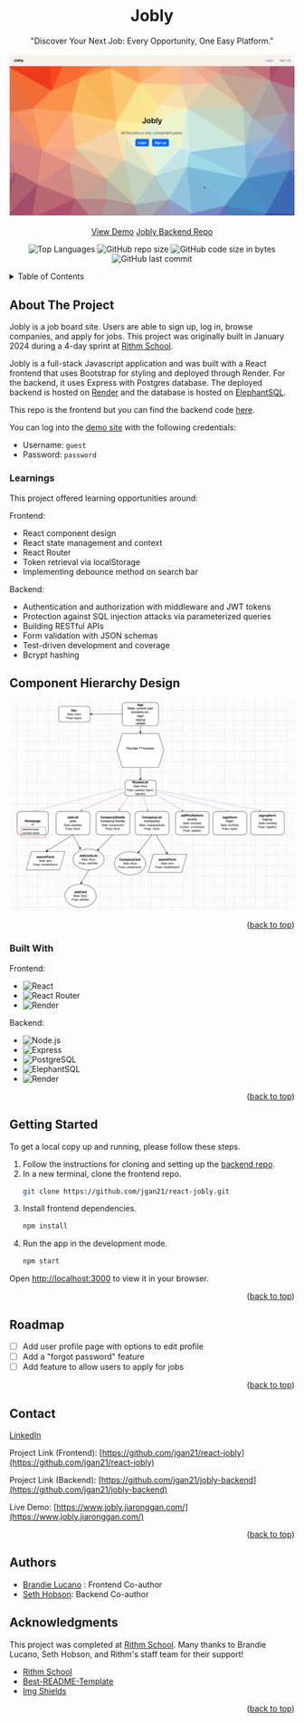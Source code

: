 <a name="readme-top"></a>
<div align="center">

  <h1 align="center">Jobly</h1>

  <p align="center">
    "Discover Your Next Job: Every Opportunity, One Easy Platform."
    <br />
    <br />
    <!-- To start a screen record on Mac: Shift + Cmd + 5 -->
    <img src="public/joblyDemo1.gif" alt="Demo recording">
    <br />
    <br />
    <a href="https://jobly.jiaronggan.com" target="_blank">View Demo</a>
    <a href="https://github.com/jgan21/express-jobly" target="_blank">Jobly Backend Repo</a>
  </p>
</div>
<div align="center">

![Top Languages](https://img.shields.io/github/languages/top/jgan21/react-jobly)
![GitHub repo size](https://img.shields.io/github/repo-size/jgan21/react-jobly)
![GitHub code size in bytes](https://img.shields.io/github/languages/code-size/jgan21/react-jobly)
![GitHub last commit](https://img.shields.io/github/last-commit/jgan21/react-jobly)
</div>

<!-- TABLE OF CONTENTS -->
<details>
  <summary>Table of Contents</summary>
  <ol>
    <li>
      <a href="#about-the-project">About The Project</a>
      <ul>
        <li><a href="#learnings">Learnings</a></li>
        <li><a href="#built-with">Built With</a></li>
      </ul>
    </li>
    <li>
      <a href="#getting-started">Getting Started</a>
    </li>
    <li><a href="#usage">Usage</a></li>
    <li><a href="#roadmap">Roadmap</a></li>
<!--     <li><a href="#contributing">Contributing</a></li> -->
<!--     <li><a href="#license">License</a></li> -->
    <li><a href="#contact">Contact</a></li>
    <li><a href="#acknowledgments">Acknowledgments</a></li>
  </ol>
</details>

<!-- ABOUT THE PROJECT -->

## About The Project

Jobly is a job board site. Users are able to sign up, log in, browse companies, and apply for jobs. This project was originally built in January 2024 during a 4-day sprint at [Rithm School](https://www.rithmschool.com/).

Jobly is a full-stack Javascript application and was built with a React frontend that uses Bootstrap for styling and deployed through Render. For the backend, it uses Express with Postgres database. The deployed backend is hosted on [Render](https://render.com/) and the database is hosted on [ElephantSQL](https://www.elephantsql.com/).

This repo is the frontend but you can find the backend code [here](https://github.com/jgan21/jobly-backend).

You can log into the [demo site](https://jobly.jiaronggan.com/) with the following credentials:
- Username: `guest`
- Password: `password`

### Learnings

This project offered learning opportunities around:

Frontend:
- React component design
- React state management and context
- React Router
- Token retrieval via localStorage
- Implementing debounce method on search bar

Backend:

- Authentication and authorization with middleware and JWT tokens
- Protection against SQL injection attacks via parameterized queries
- Building RESTful APIs
- Form validation with JSON schemas
- Test-driven development and coverage
- Bcrypt hashing

## Component Hierarchy Design
![Component diagram](/public/jobly-component-design.png)

<p align="right">(<a href="#readme-top">back to top</a>)</p>

### Built With

Frontend:
- ![React][React]
- ![React Router][React Router]
- ![Render][Render]

Backend:
- ![Node.js][Node.js]
- ![Express][Express]
- ![PostgreSQL][PostgreSQL]
- ![ElephantSQL][ElephantSQL]
- ![Render][Render]

<p align="right">(<a href="#readme-top">back to top</a>)</p>

<!-- GETTING STARTED -->

## Getting Started

To get a local copy up and running, please follow these steps.

1. Follow the instructions for cloning and setting up the [backend repo]((https://github.com/jgan21/jobly-backend)).
2. In a new terminal, clone the frontend repo.
   ```sh
   git clone https://github.com/jgan21/react-jobly.git
   ```
3. Install frontend dependencies.
    ```sh
    npm install
    ```
4. Run the app in the development mode.
    ```sh
    npm start
    ```
  Open [http://localhost:3000](http://localhost:3000) to view it in your browser.


<p align="right">(<a href="#readme-top">back to top</a>)</p>

<!-- ROADMAP -->

## Roadmap

- [ ] Add user profile page with options to edit profile
- [ ] Add a "forgot password" feature
- [ ] Add feature to allow users to apply for jobs

<p align="right">(<a href="#readme-top">back to top</a>)</p>

<!-- CONTRIBUTING -->

<!-- LICENSE -->


<!-- CONTACT -->

## Contact
[LinkedIn](https://www.linkedin.com/in/jia-rong-gan/)

Project Link (Frontend): [https://github.com/jgan21/react-jobly](https://github.com/jgan21/react-jobly)

Project Link (Backend): [https://github.com/jgan21/jobly-backend](https://github.com/jgan21/jobly-backend)

Live Demo: [https://www.jobly.jiaronggan.com/](https://www.jobly.jiaronggan.com/)

<p align="right">(<a href="#readme-top">back to top</a>)</p>

<!-- ACKNOWLEDGMENTS -->

## Authors
* [Brandie Lucano](https://github.com/BMLucano) : Frontend Co-author
* [Seth Hobson](https://github.com/Seth-Lawrence/express-jobly): Backend Co-author

## Acknowledgments

This project was completed at [Rithm School](https://www.rithmschool.com/). Many thanks to Brandie Lucano, Seth Hobson, and Rithm's staff team for their support!

- [Rithm School](https://www.rithmschool.com/)
- [Best-README-Template](https://github.com/othneildrew/Best-README-Template)
- [Img Shields](https://shields.io)

<p align="right">(<a href="#readme-top">back to top</a>)</p>

<!-- TECHNOLOGY BADGES -->

[React]: https://img.shields.io/badge/React-61DAFB?logo=react&logoColor=white
[React Router]: https://img.shields.io/badge/React_Router-CA4245?logo=react-router&logoColor=white
[Bootstrap]: https://img.shields.io/badge/Bootstrap-563D7C?style=for-the-badge&logo=bootstrap&logoColor=white
[Express]: https://img.shields.io/badge/Express-000000?logo=express&logoColor=white
[Node.js]: https://img.shields.io/badge/Node.js-339933?logo=node.js&logoColor=white
[PostgreSQL]: https://img.shields.io/badge/PostgreSQL-4169E1?logo=postgresql&logoColor=white
[ElephantSQL]: https://img.shields.io/badge/ElephantSQL-2D9CDB?logo=elephantsql&logoColor=white
[Render]: https://img.shields.io/badge/Render-000000?logo=render&logoColor=white
